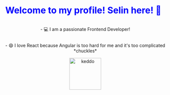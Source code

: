 <h1 style="color:blue;">Welcome to my profile! Selin here! 👋</h1>

<center>
  <div style="display: flex; flex-direction: column; align-items: center;">
    <p>- 💻 I am a passionate Frontend Developer!</p>
    <p>- 😄 I love React because Angular is too hard for me and it's too complicated *chuckles*</p>
      <div style="text-align: center;">
        <img src="https://media.tenor.com/eEImeJOo-58AAAAM/cat-laughing-meme.gif" alt="keddo" style="width:100px;" />
      </div>
    </div>
</center>



<!--
**Riddox/Riddox** is a ✨ _special_ ✨ repository because its `README.md` (this file) appears on your GitHub profile.

Here are some ideas to get you started:

- 🔭 I’m currently working on ...
- 🌱 I’m currently learning ...
- 👯 I’m looking to collaborate on ...
- 🤔 I’m looking for help with ...
- 💬 Ask me about ...
- 📫 How to reach me: ...
- 😄 Pronouns: ...
- ⚡ Fun fact: ...
-->
